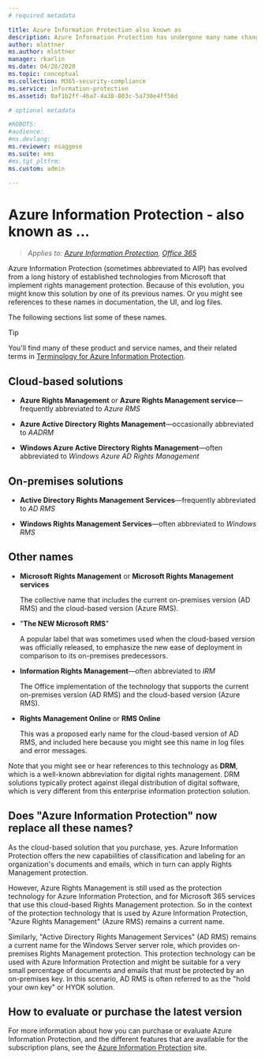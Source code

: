 ```yaml
---
# required metadata

title: Azure Information Protection also known as
description: Azure Information Protection has undergone many name changes, and you might know it as a previous name.
author: mlottner
ms.author: mlottner
manager: rkarlin
ms.date: 04/28/2020
ms.topic: conceptual
ms.collection: M365-security-compliance
ms.service: information-protection
ms.assetid: 0af1b2ff-46a7-4a38-803c-5a730e4ff56d

# optional metadata

#ROBOTS:
#audience:
#ms.devlang:
ms.reviewer: esaggese
ms.suite: ems
#ms.tgt_pltfrm:
ms.custom: admin

---
```



# Azure Information Protection - also known as ...

>*Applies to: [Azure Information Protection](https://azure.microsoft.com/pricing/details/information-protection), [Office 365](https://download.microsoft.com/download/E/C/F/ECF42E71-4EC0-48FF-AA00-577AC14D5B5C/Azure_Information_Protection_licensing_datasheet_EN-US.pdf)*

Azure Information Protection (sometimes abbreviated to AIP) has evolved from a long history of established technologies from Microsoft that implement rights management protection. Because of this evolution, you might know this solution by one of its previous names. Or you might see references to these names in documentation, the UI, and log files. 

The following sections list some of these names.

> [!TIP]
> You'll find many of these product and service names, and their related terms in [Terminology for Azure Information Protection](./terminology.md).

## Cloud-based solutions

- **Azure Rights Management** or **Azure Rights Management service**—frequently abbreviated to *Azure RMS*

- **Azure Active Directory Rights Management**—occasionally abbreviated to *AADRM*

- **Windows Azure Active Directory Rights Management**—often abbreviated to *Windows Azure AD Rights Management*

## On-premises solutions

- **Active Directory Rights Management Services**—frequently abbreviated to *AD RMS*

- **Windows Rights Management Services**—often abbreviated to *Windows RMS*

## Other names

- **Microsoft Rights Management** or **Microsoft Rights Management services**
    
    The collective name that includes the current on-premises version (AD RMS) and the cloud-based version (Azure RMS).

- "**The NEW Microsoft RMS**"
    
    A popular label that was sometimes used when the cloud-based version was officially released, to emphasize the new ease of deployment in comparison to its on-premises predecessors.

- **Information Rights Management**—often abbreviated to *IRM*
    
    The Office implementation of the technology that supports the current on-premises version (AD RMS) and the cloud-based version (Azure RMS). 

- **Rights Management Online** or **RMS Online**
    
    This was a proposed early name for the cloud-based version of AD RMS, and included here because you might see this name in log files and error messages.

Note that you might see or hear references to this technology as **DRM**, which is a well-known abbreviation for digital rights management. DRM solutions typically protect against illegal distribution of digital software, which is very different from this enterprise information protection solution. 

## Does "Azure Information Protection" now replace all these names?

As the cloud-based solution that you purchase, yes. Azure Information Protection offers the new capabilities of classification and labeling for an organization's documents and emails, which in turn can apply Rights Management protection. 

However, Azure Rights Management is still used as the protection technology for Azure Information Protection, and for Microsoft  365 services that use this cloud-based Rights Management protection. So in the context of the protection technology that is used by Azure Information Protection, "Azure Rights Management" (Azure RMS) remains a current name.

Similarly, "Active Directory Rights Management Services" (AD RMS) remains a current name for the Windows Server server role, which provides on-premises Rights Management protection. This protection technology can be used with Azure Information Protection and might be suitable for a very small percentage of documents and emails that must be protected by an on-premises key. In this scenario, AD RMS is often referred to as the "hold your own key" or HYOK solution.

## How to evaluate or purchase the latest version

For more information about how you can purchase or evaluate Azure Information Protection, and the different features that are available for the subscription plans, see the [Azure Information Protection](https://www.microsoft.com/cloud-platform/azure-information-protection) site.
